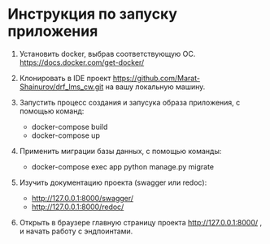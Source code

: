 # Инструкция по запуску приложения 

1. Установить docker, выбрав соответствующую ОС.
   https://docs.docker.com/get-docker/

2. Клонировать в IDE проект https://github.com/Marat-Shainurov/drf_lms_cw.git на вашу локальную машину.

3. Запустить процесс создания и запусука образа приложения, с помощью команд:
   - docker-compose build
   - docker-compose up

4. Применить миграции базы данных, с помощью команды:
   - docker-compose exec app python manage.py migrate

5. Изучить документацию проекта (swagger или redoc):
   - http://127.0.0.1:8000/swagger/
   - http://127.0.0.1:8000/redoc/

6. Открыть в браузере главную страницу проекта http://127.0.0.1:8000/ , и начать работу с эндпоинтами.
   

